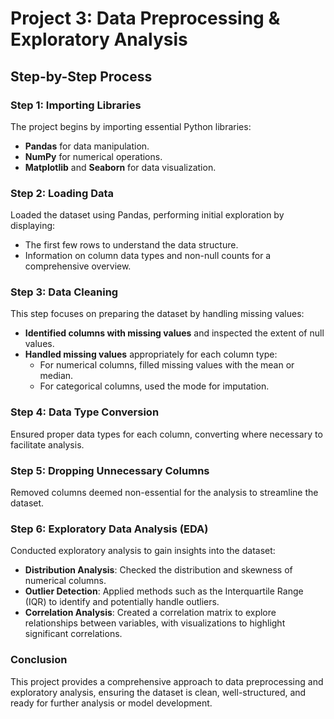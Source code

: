 # Project 3: Data Preprocessing & Exploratory Analysis

## Step-by-Step Process

### Step 1: Importing Libraries
The project begins by importing essential Python libraries:
- **Pandas** for data manipulation.
- **NumPy** for numerical operations.
- **Matplotlib** and **Seaborn** for data visualization.

### Step 2: Loading Data
Loaded the dataset using Pandas, performing initial exploration by displaying:
- The first few rows to understand the data structure.
- Information on column data types and non-null counts for a comprehensive overview.

### Step 3: Data Cleaning
This step focuses on preparing the dataset by handling missing values:
- **Identified columns with missing values** and inspected the extent of null values.
- **Handled missing values** appropriately for each column type:
  - For numerical columns, filled missing values with the mean or median.
  - For categorical columns, used the mode for imputation.
  
### Step 4: Data Type Conversion
Ensured proper data types for each column, converting where necessary to facilitate analysis.

### Step 5: Dropping Unnecessary Columns
Removed columns deemed non-essential for the analysis to streamline the dataset.

### Step 6: Exploratory Data Analysis (EDA)
Conducted exploratory analysis to gain insights into the dataset:
- **Distribution Analysis**: Checked the distribution and skewness of numerical columns.
- **Outlier Detection**: Applied methods such as the Interquartile Range (IQR) to identify and potentially handle outliers.
- **Correlation Analysis**: Created a correlation matrix to explore relationships between variables, with visualizations to highlight significant correlations.

### Conclusion
This project provides a comprehensive approach to data preprocessing and exploratory analysis, ensuring the dataset is clean, well-structured, and ready for further analysis or model development.
